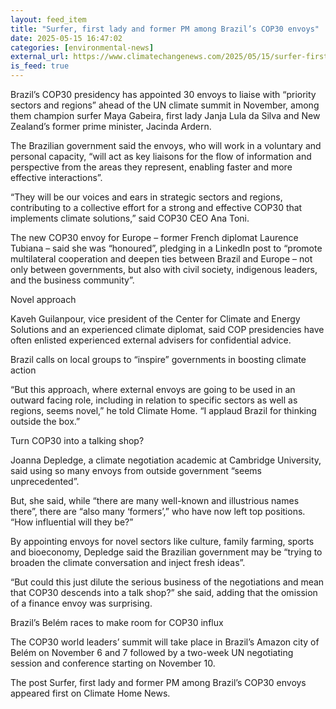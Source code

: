 ```yaml
---
layout: feed_item
title: "Surfer, first lady and former PM among Brazil’s COP30 envoys"
date: 2025-05-15 16:47:02
categories: [environmental-news]
external_url: https://www.climatechangenews.com/2025/05/15/surfer-first-lady-and-former-pm-among-brazils-cop30-envoys/
is_feed: true
---
```


Brazil&#8217;s COP30 presidency has appointed 30 envoys to liaise with &#8220;priority sectors and regions&#8221; ahead of the UN climate summit in November, among them champion surfer Maya Gabeira, first lady Janja Lula da Silva and New Zealand&#8217;s former prime minister, Jacinda Ardern.



The Brazilian government said the envoys, who will work in a voluntary and personal capacity, &#8220;will act as key liaisons for the flow of information and perspective from the areas they represent, enabling faster and more effective interactions&#8221;.



&#8220;They will be our voices and ears in strategic sectors and regions, contributing to a collective effort for a strong and effective COP30 that implements climate solutions,&#8221; said COP30 CEO Ana Toni.







The new COP30 envoy for Europe &#8211; former French diplomat Laurence Tubiana &#8211; said she was &#8220;honoured&#8221;, pledging in a LinkedIn post to &#8220;promote multilateral cooperation and deepen ties between Brazil and Europe – not only between governments, but also with civil society, indigenous leaders, and the business community&#8221;.



Novel approach



Kaveh Guilanpour, vice president of the Center for Climate and Energy Solutions and an experienced climate diplomat, said COP presidencies have often enlisted experienced external advisers for confidential advice.




Brazil calls on local groups to “inspire” governments in boosting climate action




&#8220;But this approach, where external envoys are going to be used in an outward facing role, including in relation to specific sectors as well as regions, seems novel,&#8221; he told Climate Home. &#8220;I applaud Brazil for thinking outside the box.&#8221;







Turn COP30 into a talking shop?



Joanna Depledge, a climate negotiation academic at Cambridge University, said using so many envoys from outside government &#8220;seems unprecedented&#8221;.



But, she said, while &#8220;there are many well-known and illustrious names there&#8221;, there are &#8220;also many &#8216;formers&#8217;,&#8221; who have now left top positions. &#8220;How influential will they be?&#8221;



By appointing envoys for novel sectors like culture, family farming, sports and bioeconomy, Depledge said the Brazilian government may be &#8220;trying to broaden the climate conversation and inject fresh ideas&#8221;.



&#8220;But could this just dilute the serious business of the negotiations and mean that COP30 descends into a talk shop?&#8221; she said, adding that the omission of a finance envoy was surprising.




Brazil’s Belém races to make room for COP30 influx




The COP30 world leaders&#8217; summit will take place in Brazil&#8217;s Amazon city of Belém on November 6 and 7 followed by a two-week UN negotiating session and conference starting on November 10.




The post Surfer, first lady and former PM among Brazil&#8217;s COP30 envoys appeared first on Climate Home News.
